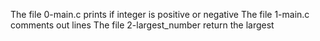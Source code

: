The file 0-main.c prints if integer is positive or negative
The file 1-main.c comments out lines
The file 2-largest_number return the largest

